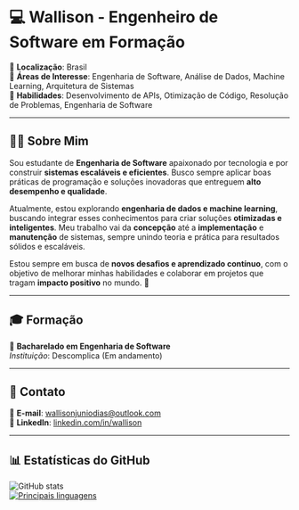 # 💻 Wallison - Engenheiro de Software em Formação  

🔹 **Localização**: Brasil  
🔹 **Áreas de Interesse**: Engenharia de Software, Análise de Dados, Machine Learning, Arquitetura de Sistemas  
🔹 **Habilidades**: Desenvolvimento de APIs, Otimização de Código, Resolução de Problemas, Engenharia de Software  

---

## 👨‍💻 Sobre Mim  

Sou estudante de **Engenharia de Software** apaixonado por tecnologia e por construir **sistemas escaláveis e eficientes**. Busco sempre aplicar boas práticas de programação e soluções inovadoras que entreguem **alto desempenho e qualidade**.

Atualmente, estou explorando **engenharia de dados e machine learning**, buscando integrar esses conhecimentos para criar soluções **otimizadas e inteligentes**. Meu trabalho vai da **concepção** até a **implementação** e **manutenção** de sistemas, sempre unindo teoria e prática para resultados sólidos e escaláveis.

Estou sempre em busca de **novos desafios e aprendizado contínuo**, com o objetivo de melhorar minhas habilidades e colaborar em projetos que tragam **impacto positivo** no mundo. 🌱

---

## 🎓 Formação  

🔹 **Bacharelado em Engenharia de Software**  
  *Instituição*: Descomplica (Em andamento)  

---

## 📩 Contato  

📧 **E-mail**: [wallisonjuniodias@outlook.com](mailto:wallisonjuniodias@outlook.com)  
🔗 **LinkedIn**: [linkedin.com/in/wallison](https://www.linkedin.com/in/wallison)  

---

## 📊 Estatísticas do GitHub  

![GitHub stats](https://github-readme-stats.vercel.app/api?username=WalliCode&show_icons=true&hide_title=true&count_private=true&hide=prs&theme=radical)  
[![Principais linguagens](https://github-readme-stats.vercel.app/api/top-langs/?username=WalliCode&layout=compact&theme=radical)](https://github.com/anuraghazra/github-readme-stats)  
